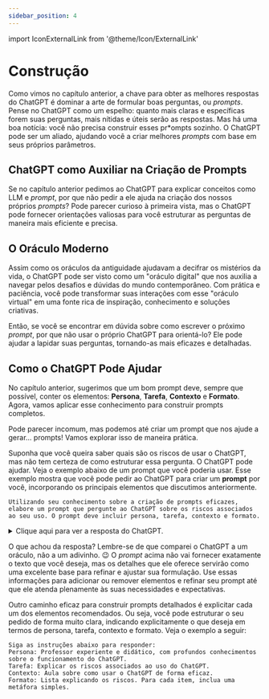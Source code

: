 ```yaml
---
sidebar_position: 4
---
```

import IconExternalLink from '@theme/Icon/ExternalLink'

# Construção
Como vimos no capítulo anterior, a chave para obter as melhores respostas do ChatGPT é dominar a arte de formular boas perguntas, ou *prompts*. Pense no ChatGPT como um espelho: quanto mais claras e específicas forem suas perguntas, mais nítidas e úteis serão as respostas. Mas há uma boa notícia: você não precisa construir esses pr*ompts sozinho. O ChatGPT pode ser um aliado, ajudando você a criar melhores *prompts* com base em seus próprios parâmetros.

## ChatGPT como Auxiliar na Criação de Prompts
Se no capítulo anterior pedimos ao ChatGPT para explicar conceitos como LLM e *prompt*, por que não pedir a ele ajuda na criação dos nossos próprios *prompts*? Pode parecer curioso à primeira vista, mas o ChatGPT pode fornecer orientações valiosas para você estruturar as perguntas de maneira mais eficiente e precisa.

## O Oráculo Moderno
Assim como os oráculos da antiguidade ajudavam a decifrar os mistérios da vida, o ChatGPT pode ser visto como um "oráculo digital" que nos auxilia a navegar pelos desafios e dúvidas do mundo contemporâneo. Com prática e paciência, você pode transformar suas interações com esse "oráculo virtual" em uma fonte rica de inspiração, conhecimento e soluções criativas.

Então, se você se encontrar em dúvida sobre como escrever o próximo *prompt*, por que não usar o próprio ChatGPT para orientá-lo? Ele pode ajudar a lapidar suas perguntas, tornando-as mais eficazes e detalhadas.

## Como o ChatGPT Pode Ajudar
No capítulo anterior, sugerimos que um bom prompt deve, sempre que possível, conter os elementos: **Persona**, **Tarefa**, **Contexto** e **Formato**. Agora, vamos aplicar esse conhecimento para construir prompts completos.

Pode parecer incomum, mas podemos até criar um prompt que nos ajude a gerar... prompts! Vamos explorar isso de maneira prática.

Suponha que você queira saber quais são os riscos de usar o ChatGPT, mas não tem certeza de como estruturar essa pergunta. O ChatGPT pode ajudar. Veja o exemplo abaixo de um prompt que você poderia usar. Esse exemplo mostra que você pode pedir ao ChatGPT para criar um **prompt** por você, incorporando os principais elementos que discutimos anteriormente.

```url wordWrap link='https://chatgpt.com/share/c59614b7-ac88-4fb0-82c6-5fd386a2f8c4'
Utilizando seu conhecimento sobre a criação de prompts eficazes, elabore um prompt que pergunte ao ChatGPT sobre os riscos associados ao seu uso. O prompt deve incluir persona, tarefa, contexto e formato.
```
<details>
  <summary>Clique aqui para ver a resposta do ChatGPT.</summary>

**Persona**: Você é um especialista em ética de inteligência artificial que está avaliando o uso do ChatGPT em ambientes corporativos.

**Tarefa**: Você precisa entender os riscos associados ao uso do ChatGPT, incluindo aspectos éticos, de privacidade, e possíveis impactos negativos na produtividade e na qualidade das decisões empresariais.

**Contexto**: Sua empresa está considerando implementar o ChatGPT como uma ferramenta de apoio para comunicação interna, atendimento ao cliente, e suporte na tomada de decisões. Antes de seguir adiante, é essencial compreender os potenciais riscos e desafios que essa tecnologia pode apresentar.

**Formato**: Resposta detalhada, estruturada em seções que abordem os diferentes tipos de riscos (éticos, de privacidade, de viés, etc.), incluindo exemplos concretos e sugestões de mitigação.

---

**Prompt Final:**

"Sou um especialista em ética de inteligência artificial avaliando o uso do ChatGPT em ambientes corporativos. Minha empresa está considerando implementar essa tecnologia para comunicação interna, atendimento ao cliente, e suporte na tomada de decisões. Quais são os riscos associados ao uso do ChatGPT, incluindo aspectos éticos, de privacidade, viés e possíveis impactos na produtividade e qualidade das decisões empresariais? Por favor, forneça uma resposta detalhada, estruturada em seções que abordem cada tipo de risco, com exemplos concretos e sugestões de mitigação."
</details>

O que achou da resposta? Lembre-se de que comparei o ChatGPT a um oráculo, não a um adivinho. 😉 O *prompt* acima não vai fornecer exatamente o texto que você deseja, mas os detalhes que ele oferece servirão como uma excelente base para refinar e ajustar sua formulação. Use essas informações para adicionar ou remover elementos e refinar seu prompt até que ele atenda plenamente às suas necessidades e expectativas.

Outro caminho eficaz para construir prompts detalhados é explicitar cada um dos elementos recomendados. Ou seja, você pode estruturar o seu pedido de forma muito clara, indicando explicitamente o que deseja em termos de persona, tarefa, contexto e formato. Veja o exemplo a seguir:
```url wordWrap link='https://chatgpt.com/share/c01d6e87-b6cc-4d4f-9399-8299e130975d'
Siga as instruções abaixo para responder:
Persona: Professor experiente e didático, com profundos conhecimentos sobre o funcionamento do ChatGPT.
Tarefa: Explicar os riscos associados ao uso do ChatGPT.
Contexto: Aula sobre como usar o ChatGPT de forma eficaz.
Formato: Lista explicando os riscos. Para cada item, inclua uma metáfora simples.
```
